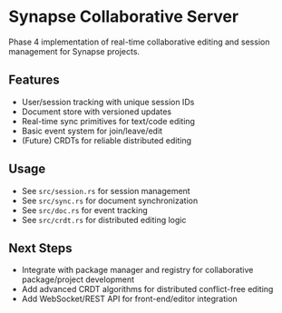 # Synapse Collaborative Server

Phase 4 implementation of real-time collaborative editing and session management for Synapse projects.

## Features

- User/session tracking with unique session IDs
- Document store with versioned updates
- Real-time sync primitives for text/code editing
- Basic event system for join/leave/edit
- (Future) CRDTs for reliable distributed editing

## Usage

- See `src/session.rs` for session management
- See `src/sync.rs` for document synchronization
- See `src/doc.rs` for event tracking
- See `src/crdt.rs` for distributed editing logic

## Next Steps

- Integrate with package manager and registry for collaborative package/project development
- Add advanced CRDT algorithms for distributed conflict-free editing
- Add WebSocket/REST API for front-end/editor integration
